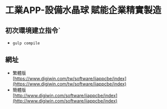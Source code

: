 # 工業APP-設備水晶球 賦能企業精實製造

## 初次環境建立指令`

- `gulp compile`

## 網址
- 繁體版  
[https://www.digiwin.com/tw/software/iiappcbe/index](https://www.digiwin.com/tw/software/iiappcbe/index)
- 簡體版  
[http://www.digiwin.com/software/iiappcbe/index](http://www.digiwin.com/software/iiappcbe/index)